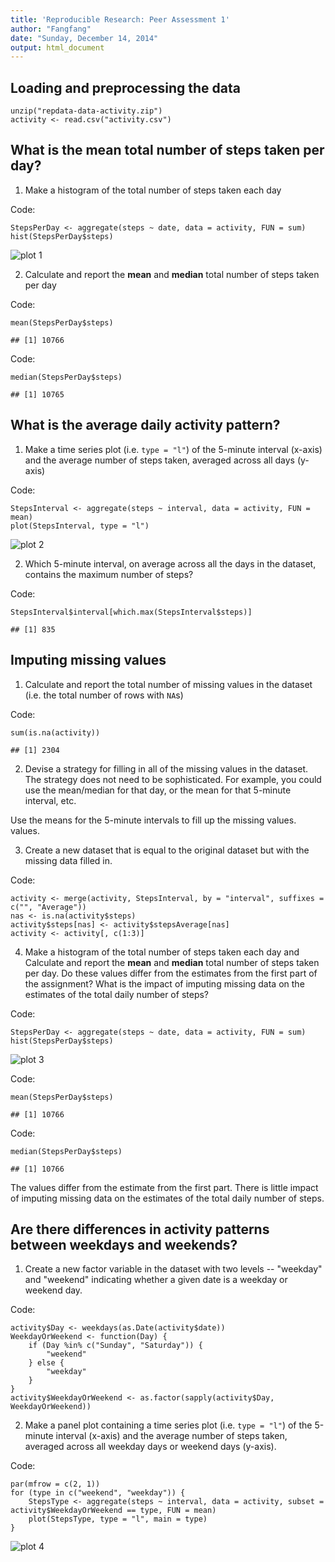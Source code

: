 ```yaml
---
title: 'Reproducible Research: Peer Assessment 1'
author: "Fangfang"
date: "Sunday, December 14, 2014"
output: html_document
---
```

## Loading and preprocessing the data

```{r}
unzip("repdata-data-activity.zip")
activity <- read.csv("activity.csv")
```

## What is the mean total number of steps taken per day?

1. Make a histogram of the total number of steps taken each day

Code:
```{r}
StepsPerDay <- aggregate(steps ~ date, data = activity, FUN = sum)
hist(StepsPerDay$steps)
```

![plot 1](Figures/hist1.png)

2. Calculate and report the **mean** and **median** total number of steps taken per day

Code:
```{r}
mean(StepsPerDay$steps)
```

```
## [1] 10766
```

Code:
```{r}
median(StepsPerDay$steps)
```

```
## [1] 10765
```

## What is the average daily activity pattern?

1. Make a time series plot (i.e. `type = "l"`) of the 5-minute interval (x-axis) and the average number of steps taken, averaged across all days (y-axis)

Code:
```{r}
StepsInterval <- aggregate(steps ~ interval, data = activity, FUN = mean)
plot(StepsInterval, type = "l")
```


![plot 2](Figures/timeseries1.png) 

2. Which 5-minute interval, on average across all the days in the dataset, contains the maximum number of steps?

Code:
```{r}
StepsInterval$interval[which.max(StepsInterval$steps)]
```

```
## [1] 835
```

## Imputing missing values

1. Calculate and report the total number of missing values in the dataset (i.e. the total number of rows with `NA`s)

Code:
```{r}
sum(is.na(activity))
```

```
## [1] 2304
```

2. Devise a strategy for filling in all of the missing values in the dataset. The strategy does not need to be sophisticated. For example, you could use the mean/median for that day, or the mean for that 5-minute interval, etc.

Use the means for the 5-minute intervals to fill up the missing values.
values.

3. Create a new dataset that is equal to the original dataset but with the missing data filled in.

Code:
```{r}
activity <- merge(activity, StepsInterval, by = "interval", suffixes = c("", "Average"))
nas <- is.na(activity$steps)
activity$steps[nas] <- activity$stepsAverage[nas]
activity <- activity[, c(1:3)]
```

4. Make a histogram of the total number of steps taken each day and Calculate and report the **mean** and **median** total number of steps taken per day. Do these values differ from the estimates from the first part of the assignment? What is the impact of imputing missing data on the estimates of the total daily number of steps?

Code:
```{r}
StepsPerDay <- aggregate(steps ~ date, data = activity, FUN = sum)
hist(StepsPerDay$steps)
```

![plot 3](Figures/hist2.png)

Code:
```{r}
mean(StepsPerDay$steps)
```

```
## [1] 10766
```

Code:
```{r}
median(StepsPerDay$steps)
```

```
## [1] 10766
```

The values differ from the estimate from the first part. There is little impact of imputing missing data on the estimates of the total daily number of steps. 

## Are there differences in activity patterns between weekdays and weekends?

1. Create a new factor variable in the dataset with two levels --
   "weekday" and "weekend" indicating whether a given date is a
   weekday or weekend day.

Code:
```{r}
activity$Day <- weekdays(as.Date(activity$date))
WeekdayOrWeekend <- function(Day) {
    if (Day %in% c("Sunday", "Saturday")) {
        "weekend"
    } else {
        "weekday"
    }
}
activity$WeekdayOrWeekend <- as.factor(sapply(activity$Day, WeekdayOrWeekend))
```


2. Make a panel plot containing a time series plot (i.e. `type = "l"`) of the 5-minute interval (x-axis) and the average number of steps taken, averaged across all weekday days or weekend days (y-axis).

Code:
```{r}
par(mfrow = c(2, 1))
for (type in c("weekend", "weekday")) {
    StepsType <- aggregate(steps ~ interval, data = activity, subset = activity$WeekdayOrWeekend == type, FUN = mean)
    plot(StepsType, type = "l", main = type)
}
```

![plot 4](Figures/panel1.png)
